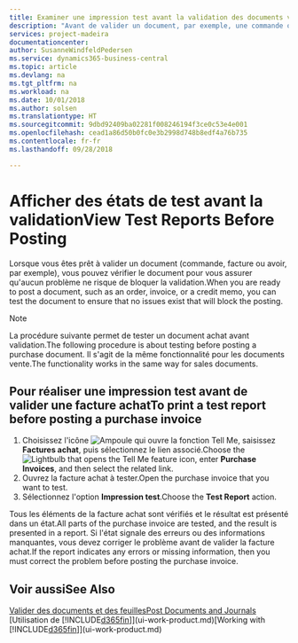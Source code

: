 ```yaml
---
title: Examiner une impression test avant la validation des documents vente ou achat | Microsoft Docs
description: "Avant de valider un document, par exemple, une commande ou un avoir, vous pouvez l'imprimer et le passer en revue pour vérifier les erreurs possibles susceptibles de bloquer la validation."
services: project-madeira
documentationcenter: 
author: SusanneWindfeldPedersen
ms.service: dynamics365-business-central
ms.topic: article
ms.devlang: na
ms.tgt_pltfrm: na
ms.workload: na
ms.date: 10/01/2018
ms.author: solsen
ms.translationtype: HT
ms.sourcegitcommit: 9dbd92409ba02281f008246194f3ce0c53e4e001
ms.openlocfilehash: cead1a86d50b0fc0e3b2998d748b8edf4a76b735
ms.contentlocale: fr-fr
ms.lasthandoff: 09/28/2018

---
```

# <a name="view-test-reports-before-posting"></a><span data-ttu-id="b76d0-103">Afficher des états de test avant la validation</span><span class="sxs-lookup"><span data-stu-id="b76d0-103">View Test Reports Before Posting</span></span>
<span data-ttu-id="b76d0-104">Lorsque vous êtes prêt à valider un document (commande, facture ou avoir, par exemple), vous pouvez vérifier le document pour vous assurer qu'aucun problème ne risque de bloquer la validation.</span><span class="sxs-lookup"><span data-stu-id="b76d0-104">When you are ready to post a document, such as an order, invoice, or a credit memo, you can test the document to ensure that no issues exist that will block the posting.</span></span>

> [!NOTE]  
>   <span data-ttu-id="b76d0-105">La procédure suivante permet de tester un document achat avant validation.</span><span class="sxs-lookup"><span data-stu-id="b76d0-105">The following procedure is about testing before posting a purchase document.</span></span> <span data-ttu-id="b76d0-106">Il s'agit de la même fonctionnalité pour les documents vente.</span><span class="sxs-lookup"><span data-stu-id="b76d0-106">The functionality works in the same way for sales documents.</span></span>

## <a name="to-print-a-test-report-before-posting-a-purchase-invoice"></a><span data-ttu-id="b76d0-107">Pour réaliser une impression test avant de valider une facture achat</span><span class="sxs-lookup"><span data-stu-id="b76d0-107">To print a test report before posting a purchase invoice</span></span>
1. <span data-ttu-id="b76d0-108">Choisissez l'icône ![Ampoule qui ouvre la fonction Tell Me](media/ui-search/search_small.png "Dites-moi ce que vous voulez faire"), saisissez **Factures achat**, puis sélectionnez le lien associé.</span><span class="sxs-lookup"><span data-stu-id="b76d0-108">Choose the ![Lightbulb that opens the Tell Me feature](media/ui-search/search_small.png "Tell me what you want to do") icon, enter **Purchase Invoices**, and then select the related link.</span></span>
2. <span data-ttu-id="b76d0-109">Ouvrez la facture achat à tester.</span><span class="sxs-lookup"><span data-stu-id="b76d0-109">Open the purchase invoice that you want to test.</span></span>
3. <span data-ttu-id="b76d0-110">Sélectionnez l'option **Impression test**.</span><span class="sxs-lookup"><span data-stu-id="b76d0-110">Choose the **Test Report** action.</span></span>  

<span data-ttu-id="b76d0-111">Tous les éléments de la facture achat sont vérifiés et le résultat est présenté dans un état.</span><span class="sxs-lookup"><span data-stu-id="b76d0-111">All parts of the purchase invoice are tested, and the result is presented in a report.</span></span> <span data-ttu-id="b76d0-112">Si l'état signale des erreurs ou des informations manquantes, vous devez corriger le problème avant de valider la facture achat.</span><span class="sxs-lookup"><span data-stu-id="b76d0-112">If the report indicates any errors or missing information, then you must correct the problem before posting the purchase invoice.</span></span>

## <a name="see-also"></a><span data-ttu-id="b76d0-113">Voir aussi</span><span class="sxs-lookup"><span data-stu-id="b76d0-113">See Also</span></span>
[<span data-ttu-id="b76d0-114">Valider des documents et des feuilles</span><span class="sxs-lookup"><span data-stu-id="b76d0-114">Post Documents and Journals</span></span>](ui-post-documents-journals.md)  
<span data-ttu-id="b76d0-115">[Utilisation de [!INCLUDE[d365fin](includes/d365fin_md.md)]](ui-work-product.md)</span><span class="sxs-lookup"><span data-stu-id="b76d0-115">[Working with [!INCLUDE[d365fin](includes/d365fin_md.md)]](ui-work-product.md)</span></span>


